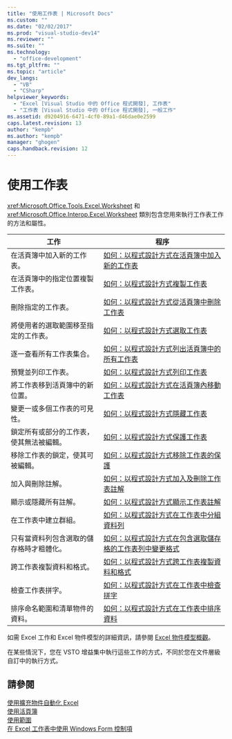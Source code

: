 ```yaml
---
title: "使用工作表 | Microsoft Docs"
ms.custom: ""
ms.date: "02/02/2017"
ms.prod: "visual-studio-dev14"
ms.reviewer: ""
ms.suite: ""
ms.technology: 
  - "office-development"
ms.tgt_pltfrm: ""
ms.topic: "article"
dev_langs: 
  - "VB"
  - "CSharp"
helpviewer_keywords: 
  - "Excel [Visual Studio 中的 Office 程式開發], 工作表"
  - "工作表 [Visual Studio 中的 Office 程式開發], 一般工作"
ms.assetid: d9204916-6471-4cf0-89a1-d46dae0e2599
caps.latest.revision: 13
author: "kempb"
ms.author: "kempb"
manager: "ghogen"
caps.handback.revision: 12
---
```

# 使用工作表
  <xref:Microsoft.Office.Tools.Excel.Worksheet> 和 <xref:Microsoft.Office.Interop.Excel.Worksheet> 類別包含您用來執行工作表工作的方法和屬性。  
  
|工作|程序|  
|--------|--------|  
|在活頁簿中加入新的工作表。|[如何：以程式設計方式在活頁簿中加入新的工作表](../vsto/how-to-programmatically-add-new-worksheets-to-workbooks.md)|  
|在活頁簿中的指定位置複製工作表。|[如何：以程式設計方式複製工作表](../vsto/how-to-programmatically-copy-worksheets.md)|  
|刪除指定的工作表。|[如何：以程式設計方式從活頁簿中刪除工作表](../vsto/how-to-programmatically-delete-worksheets-from-workbooks.md)|  
|將使用者的選取範圍移至指定的工作表。|[如何：以程式設計方式選取工作表](../vsto/how-to-programmatically-select-worksheets.md)|  
|逐一查看所有工作表集合。|[如何：以程式設計方式列出活頁簿中的所有工作表](../vsto/how-to-programmatically-list-all-worksheets-in-a-workbook.md)|  
|預覽並列印工作表。|[如何：以程式設計方式列印工作表](../vsto/how-to-programmatically-print-worksheets.md)|  
|將工作表移到活頁簿中的新位置。|[如何：以程式設計方式在活頁簿內移動工作表](../vsto/how-to-programmatically-move-worksheets-within-workbooks.md)|  
|變更一或多個工作表的可見性。|[如何：以程式設計方式隱藏工作表](../vsto/how-to-programmatically-hide-worksheets.md)|  
|鎖定所有或部分的工作表，使其無法被編輯。|[如何：以程式設計方式保護工作表](../vsto/how-to-programmatically-protect-worksheets.md)|  
|移除工作表的鎖定，使其可被編輯。|[如何：以程式設計方式移除工作表的保護](../vsto/how-to-programmatically-remove-protection-from-worksheets.md)|  
|加入與刪除註解。|[如何：以程式設計方式加入及刪除工作表註解](../vsto/how-to-programmatically-add-and-delete-worksheet-comments.md)|  
|顯示或隱藏所有註解。|[如何：以程式設計方式顯示工作表註解](../vsto/how-to-programmatically-display-worksheet-comments.md)|  
|在工作表中建立群組。|[如何：以程式設計方式在工作表中分組資料列](../vsto/how-to-programmatically-group-rows-in-a-worksheet.md)|  
|只有當資料列包含選取的儲存格時才粗體化。|[如何：以程式設計方式在包含選取儲存格的工作表列中變更格式](../vsto/how-to-programmatically-change-formatting-in-worksheet-rows-containing-selected-cells.md)|  
|跨工作表複製資料和格式。|[如何：以程式設計方式跨工作表複製資料和格式](../vsto/how-to-programmatically-copy-data-and-formatting-across-worksheets.md)|  
|檢查工作表拼字。|[如何：以程式設計方式在工作表中檢查拼字](../vsto/how-to-programmatically-check-spelling-in-worksheets.md)|  
|排序命名範圍和清單物件的資料。|[如何：以程式設計方式在工作表中排序資料](../vsto/how-to-programmatically-sort-data-in-worksheets.md)|  
  
 如需 Excel 工作和 Excel 物件模型的詳細資訊，請參閱 [Excel 物件模型概觀](../vsto/excel-object-model-overview.md)。  
  
 在某些情況下，您在 VSTO 增益集中執行這些工作的方式，不同於您在文件層級自訂中的執行方式。  
  
## 請參閱  
 [使用擴充物件自動化 Excel](../vsto/automating-excel-by-using-extended-objects.md)   
 [使用活頁簿](../vsto/working-with-workbooks.md)   
 [使用範圍](../vsto/working-with-ranges.md)   
 [在 Excel 工作表中使用 Windows Form 控制項](../vsto/using-windows-forms-controls-on-excel-worksheets.md)  
  
  